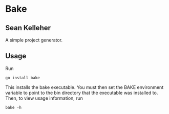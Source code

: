 Bake
====

Sean Kelleher
-------------

A simple project generator.

Usage
-----

Run

    go install bake

This installs the bake executable. You must then set the BAKE environment
variable to point to the bin directory that the executable was installed to.
Then, to view usage information, run

    bake -h
